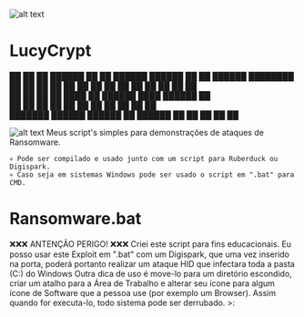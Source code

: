 ![alt text](https://thumbs.dreamstime.com/b/tela-de-computador-com-alertas-do-ataque-do-ransomware-no-vermelho-e-em-um-hacke-92535628.jpg)

# LucyCrypt

██      ██    ██  ██████ ██    ██  ██████ ██████  ██    ██ ██████  ████████ 
██      ██    ██ ██       ██  ██  ██      ██   ██  ██  ██  ██   ██    ██    
██      ██    ██ ██        ████   ██      ██████    ████   ██████     ██    
██      ██    ██ ██         ██    ██      ██   ██    ██    ██         ██    
███████  ██████   ██████    ██     ██████ ██   ██    ██    ██         ██    
                                                                                                    

![alt text](https://i.ibb.co/vd2CG1x/345345345-1.gif)
Meus script's simples para demonstrações de ataques de Ransomware. 
    
    💀 Pode ser compilado e usado junto com um script para Ruberduck ou Digispark. 
    💀 Caso seja em sistemas Windows pode ser usado o script em ".bat" para CMD.

# Ransomware.bat

❌❌❌ ANTENÇÃO PERIGO! ❌❌❌ Criei este script para fins educacionais. Eu posso usar este Exploit em ".bat" com um Digispark,  que uma vez inserido na porta, poderá portanto realizar um ataque HID que infectara toda a pasta (C:) do Windows 
Outra dica de uso é move-lo para um diretório escondido, criar um atalho para a Área de Trabalho e alterar seu ícone para algum ícone de Software que a pessoa use (por exemplo um Browser). Assim quando for executa-lo, todo sistema pode ser derrubado. >: 


